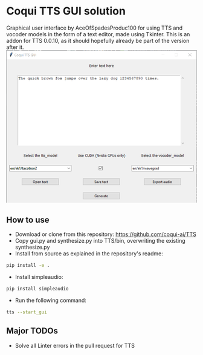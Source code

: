 # Coqui TTS GUI solution
Graphical user interface by AceOfSpadesProduc100 for using TTS and vocoder models in the form of a text editor, made using Tkinter.
This is an addon for TTS 0.0.10, as it should hopefully already be part of the version after it.
![Preview](./Screenshot_2021-03-22_173624.png)

## How to use
- Download or clone from this repository: https://github.com/coqui-ai/TTS
- Copy gui.py and synthesize.py into TTS/bin, overwriting the existing synthesize.py
- Install from source as explained in the repository's readme: 
```bash
pip install -e .
```
- Install simpleaudio:
```bash
pip install simpleaudio
```
- Run the following command:
```bash
tts --start_gui
```

## Major TODOs
- Solve all Linter errors in the pull request for TTS
